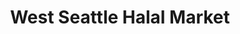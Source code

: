 ---
title: "West Seattle Halal Market"
url: /seattle/west-seattle-halal-market/
shop: convenience
---